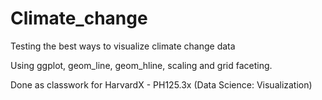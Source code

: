 # Climate_change
Testing the best ways to visualize climate change data

Using ggplot, geom_line, geom_hline, scaling and grid faceting. 

Done as classwork for HarvardX - PH125.3x (Data Science: Visualization)
